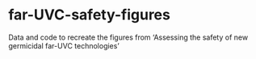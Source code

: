 # far-UVC-safety-figures
Data and code to recreate the figures from ‘Assessing the safety of new germicidal far-UVC technologies’
